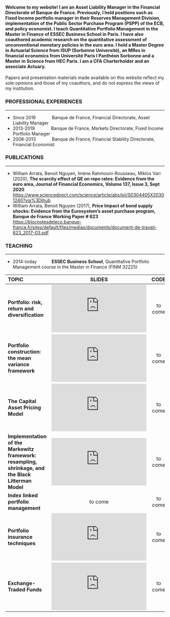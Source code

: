 #### Welcome to my website! I am an Asset Liability Manager in the Financial Directorate of Banque de France. Previously, I held positions such as Fixed Income portfolio manager in their Reserves Management Division, implementation of the Public Sector Purchase Program (PSPP) of the ECB, and policy economist. I teach Quantitative Portfolio Management in the Master in Finance of ESSEC Business School in Paris. I have also coauthored academic research on the quantitative assessment of unconventional monetary policies in the euro area. I hold a Master Degree in Actuarial Science from ISUP (Sorbonne Université), an MRes in financial economics from Université Paris I Panthéon Sorbonne and a Master in Science from HEC Paris. I am a CFA Charterholder and an associate Actuary.

Papers and presentation materials made available on this website reflect my sole opinions and those of my coauthors, and do not express the views of my institution.

### **PROFESSIONAL EXPERIENCES**
___
- Since 2019 $~~~~~~~~~~~$ Banque de France, Financial Directorate, Asset Liability Manager
- 2013-2019 $~~~~~~~~~~~$ Banque de France, Markets Directorate, Fixed Income Portfolio Manager
- 2008-2013 $~~~~~~~~~~~$ Banque de France, Financial Stability Directorate, Financial Economist

### **PUBLICATIONS**
---
- William Arrata, Benoit Nguyen, Imène Rahmouni-Rousseau, Miklos Vari (2020), **The scarcity effect of QE on repo rates: Evidence from the euro area,
Journal of Financial Economics, Volume 137, Issue 3, Sept 2020**  
https://www.sciencedirect.com/science/article/abs/pii/S0304405X20301240?via%3Dihub
- William Arrata, Benoit Nguyen (2017), **Price Impact of bond supply shocks: Evidence from the
Eurosystem’s asset purchase program, Banque de France Working Paper # 623**  
https://blocnotesdeleco.banque-france.fr/sites/default/files/medias/documents/document-de-travail-623_2017-03.pdf

### **TEACHING**
***
- 2014-today $~~~~~~~~~~$ **ESSEC Business School**, Quantitative Portfolio Management course in the Master in Finance (FINM 32225)  

| **TOPIC** | **SLIDES** | **CODE**| **DATA**|
| :---        |     :---:      | :---:  |  :---:  |
| **Portfolio: risk, return and diversification**   | ![risk_diversification.pdf](https://github.com/WilliamArrata/williamarrata/files/11021445/risk_diversification.pdf)   | to come  | to come
| **Portfolio construction: the mean variance framework**     | ![mean_variance.pdf](https://github.com/WilliamArrata/williamarrata/files/11021449/mean_variance.pdf)|     to come  | to come
| **The Capital Asset Pricing Model**     | ![CAPM.pdf](https://github.com/WilliamArrata/williamarrata/files/11021451/CAPM.pdf)|  to come  | to come
| **Implementation of the Markowitz framework: resampling, shrinkage, and the Black Litterman Model**     | ![Black_Litterman.pdf](https://github.com/WilliamArrata/williamarrata/files/11026440/Black_Litterman.pdf) | to come  | to come
| **Index linked portfolio management**     | to come  | to come  | to come
| **Portfolio insurance techniques**     | ![CPPI.pdf](https://github.com/WilliamArrata/williamarrata/files/11021453/CPPI.pdf)  | to come  | to come
| **Exchange-Traded Funds**     | ![ETF_structuration.pdf](https://github.com/WilliamArrata/williamarrata/files/11021109/ETF_structuration.pdf)  | to come  | to come
